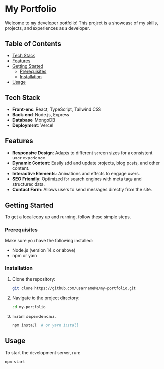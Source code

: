 # My Portfolio

Welcome to my developer portfolio! This project is a showcase of my skills, projects, and experiences as a developer. 

## Table of Contents

- [Tech Stack](#tech-stack)
- [Features](#features)
- [Getting Started](#getting-started)
  - [Prerequisites](#prerequisites)
  - [Installation](#installation)
- [Usage](#usage)


## Tech Stack

- **Front-end**: React, TypeScript, Tailwind CSS
- **Back-end**: Node.js, Express
- **Database**: MongoDB 
- **Deployment**: Vercel

## Features

- **Responsive Design**: Adapts to different screen sizes for a consistent user experience.
- **Dynamic Content**: Easily add and update projects, blog posts, and other content.
- **Interactive Elements**: Animations and effects to engage users.
- **SEO Friendly**: Optimized for search engines with meta tags and structured data.
- **Contact Form**: Allows users to send messages directly from the site.

## Getting Started

To get a local copy up and running, follow these simple steps.

### Prerequisites

Make sure you have the following installed:

- Node.js (version 14.x or above)
- npm or yarn

### Installation

1. Clone the repository:
    ```bash
    git clone https://github.com/usarnameMe/my-portfolio.git
    ```
2. Navigate to the project directory:
    ```bash
    cd my-portfolio
    ```
3. Install dependencies:
    ```bash
    npm install  # or yarn install
    ```

## Usage

To start the development server, run:
```bash
npm start 
